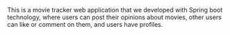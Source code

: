 This is a movie tracker web application that we developed with Spring boot technology, where users can post their opinions about movies, other users can like or comment on them, and users have profiles.
